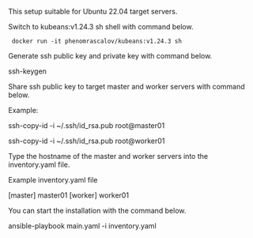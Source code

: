 This setup suitable for Ubuntu 22.04 target servers.

Switch to kubeans:v1.24.3 sh shell with command below.

``` docker run -it phenomrascalov/kubeans:v1.24.3 sh``` 

Generate ssh public key and private key with command below.

ssh-keygen

Share ssh public key to target master and worker servers with command below.

Example:

ssh-copy-id -i ~/.ssh/id_rsa.pub root@master01

ssh-copy-id -i ~/.ssh/id_rsa.pub root@worker01

Type the hostname of the master and worker servers into the inventory.yaml file.

Example inventory.yaml file

[master]
master01
[worker]
worker01

You can start the installation with the command below. 

ansible-playbook main.yaml -i inventory.yaml


